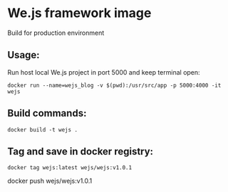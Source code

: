 # We.js framework image

Build for production environment

## Usage:

Run host local We.js project in port 5000 and keep terminal open:

```
docker run --name=wejs_blog -v $(pwd):/usr/src/app -p 5000:4000 -it wejs
```

## Build commands:

```
docker build -t wejs .
```

## Tag and save in docker registry:

```
docker tag wejs:latest wejs/wejs:v1.0.1
```
docker push wejs/wejs:v1.0.1
```
